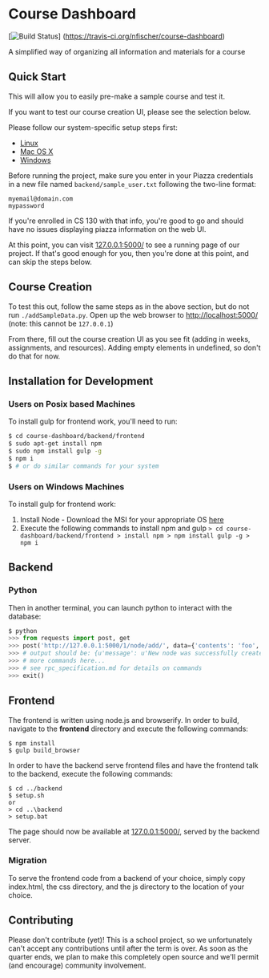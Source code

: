 Course Dashboard
================

[![Build Status](https://travis-ci.org/nfischer/course-dashboard.svg?branch=master)]
(https://travis-ci.org/nfischer/course-dashboard)

A simplified way of organizing all information and materials for a course

Quick Start
-----------

This will allow you to easily pre-make a sample course and test it.

If you want to test our course creation UI, please see the selection below.

Please follow our system-specific setup steps first:

 - [Linux](linux-setup.md)
 - [Mac OS X](mac-setup.md)
 - [Windows](windows-setup.md)

Before running the project, make sure you enter in your Piazza credentials in a
new file named `backend/sample_user.txt` following the two-line format:

```
myemail@domain.com
mypassword
```

If you're enrolled in CS 130 with that info, you're good to go and should have
no issues displaying piazza information on the web UI.

At this point, you can visit [127.0.0.1:5000/](http://127.0.0.1:5000/) to see a
running page of our project. If that's good enough for you, then you're done at
this point, and can skip the steps below.

Course Creation
---------------

To test this out, follow the same steps as in the above section, but do not run
`./addSampleData.py`. Open up the web browser to
[http://localhost:5000/](http://localhost:5000/) (note: this cannot be
`127.0.0.1`)

From there, fill out the course creation UI as you see fit (adding in weeks,
assignments, and resources). Adding empty elements in undefined, so don't do
that for now.

Installation for Development
----------------------------

### Users on Posix based Machines

To install gulp for frontend work, you'll need to run:

```Bash
$ cd course-dashboard/backend/frontend
$ sudo apt-get install npm
$ sudo npm install gulp -g
$ npm i
$ # or do similar commands for your system
```

### Users on Windows Machines

To install gulp for frontend work:

  1. Install Node
    - Download the MSI for your appropriate OS
      [here](https://nodejs.org/en/download/)
  2. Execute the following commands to install npm and gulp
    ```
    > cd course-dashboard/backend/frontend
    > install npm
    > npm install gulp -g
    > npm i
    ```

Backend
-------

### Python

Then in another terminal, you can launch python to interact with the database:

```Python
$ python
>>> from requests import post, get
>>> post('http://127.0.0.1:5000/1/node/add/', data={'contents': 'foo', 'renderer': 'bar'}).json()
>>> # output should be: {u'message': u'New node was successfully created'}
>>> # more commands here...
>>> # see rpc_specification.md for details on commands
>>> exit()
```

Frontend
--------

The frontend is written using node.js and browserify. In order to build, navigate
to the **frontend** directory and execute the following commands:

```
$ npm install
$ gulp build_browser
```

In order to have the backend serve frontend files and have the frontend talk to
the backend, execute the following commands:

```
$ cd ../backend
$ setup.sh
or
> cd ..\backend
> setup.bat
```

The page should now be available at [127.0.0.1:5000/](http://127.0.0.1:5000/),
served by the backend server.

### Migration

To serve the frontend code from a backend of your choice, simply copy
index.html, the css directory, and the js directory to the location of your
choice.

Contributing
------------

Please don't contribute (yet)! This is a school project, so we unfortunately
can't accept any contributions until after the term is over. As soon as the
quarter ends, we plan to make this completely open source and we'll permit (and
encourage) community involvement.
